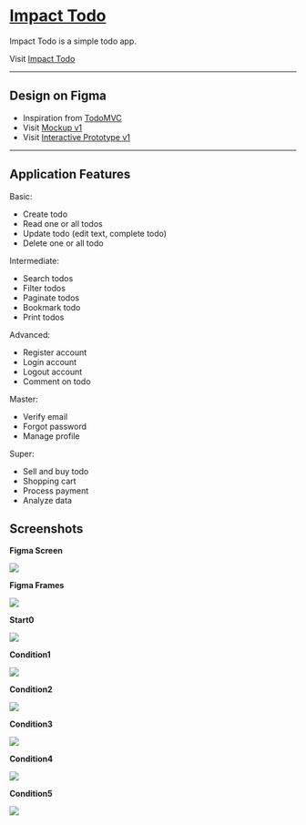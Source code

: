 # [Impact Todo](https://github.com/impactbyte-learn/code-impactodo)

Impact Todo is a simple todo app.

Visit [Impact Todo](https://impactodo.netlify.com)

---

## Design on Figma

* Inspiration from [TodoMVC](http://todomvc.com)
* Visit [Mockup v1](https://www.figma.com/file/ID5EGTB6c4ARMn2CwfRe3AL1/Mockup-v1)
* Visit [Interactive Prototype v1](https://www.figma.com/proto/ID5EGTB6c4ARMn2CwfRe3AL1/Mockup-v1)

---

## Application Features

Basic:

* Create todo
* Read one or all todos
* Update todo (edit text, complete todo)
* Delete one or all todo

Intermediate:

* Search todos
* Filter todos
* Paginate todos
* Bookmark todo
* Print todos

Advanced:

* Register account
* Login account
* Logout account
* Comment on todo

Master:

* Verify email
* Forgot password
* Manage profile

Super:

* Sell and buy todo
* Shopping cart
* Process payment
* Analyze data

## Screenshots

**Figma Screen**

![](./steps/figma0.png)

**Figma Frames**

![](./steps/figma1.png)

**Start0**

![](./assets/Start0.png)

**Condition1**

![](./assets/Condition1.png)

**Condition2**

![](./assets/Condition2.png)

**Condition3**

![](./assets/Condition3.png)

**Condition4**

![](./assets/Condition4.png)

**Condition5**

![](./assets/Condition5.png)

